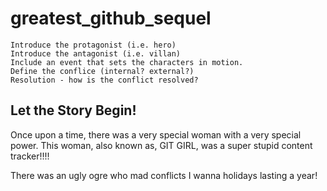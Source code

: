 # greatest_github_sequel

    Introduce the protagonist (i.e. hero)
    Introduce the antagonist (i.e. villan)
    Include an event that sets the characters in motion.
    Define the conflice (internal? external?)
    Resolution - how is the conflict resolved?

## Let the Story Begin!
Once upon a time, there was a very special woman with a very special power. 
This woman, also known as, GIT GIRL, was a super stupid content tracker!!!!

There was an ugly ogre who mad conflicts
I wanna holidays lasting a year!